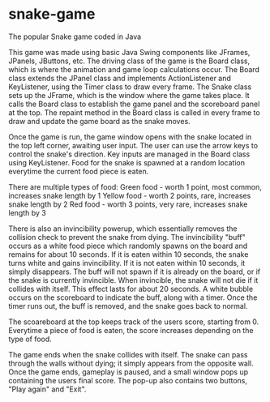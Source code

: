 # snake-game
The popular Snake game coded in Java

This game was made using basic Java Swing components like JFrames, JPanels, JButtons, etc.
The driving class of the game is the Board class, which is where the animation and game loop calculations occur.
The Board class extends the JPanel class and implements ActionListener and KeyListener, using the Timer class to draw every frame.
The Snake class sets up the JFrame, which is the window where the game takes place.
It calls the Board class to establish the game panel and the scoreboard panel at the top.
The repaint method in the Board class is called in every frame to draw and update the game board as the snake moves.

Once the game is run, the game window opens with the snake located in the top left corner, awaiting user input.
The user can use the arrow keys to control the snake's direction. Key inputs are managed in the Board class using KeyListener.
Food for the snake is spawned at a random location everytime the current food piece is eaten.

There are multiple types of food:
Green food - worth 1 point, most common, increases snake length by 1
Yellow food - worth 2 points, rare, increases snake length by 2
Red food - worth 3 points, very rare, increases snake length by 3

There is also an invincibility powerup, which essentially removes the collision check to prevent the snake from dying.
The invincibility "buff" occurs as a white food piece which randomly spawns on the board and remains for about 10 seconds.
If it is eaten within 10 seconds, the snake turns white and gains invincibility.
If it is not eaten within 10 seconds, it simply disappears.
The buff will not spawn if it is already on the board, or if the snake is currently invincible.
When invincible, the snake will not die if it collides with itself.
This effect lasts for about 20 seconds. A white bubble occurs on the scoreboard to indicate the buff, along with a timer.
Once the timer runs out, the buff is removed, and the snake goes back to normal.

The scoareboard at the top keeps track of the users score, starting from 0.
Everytime a piece of food is eaten, the score increases depending on the type of food.

The game ends when the snake collides with itself. The snake can pass through the walls without dying; it simply appears from the opposite wall.
Once the game ends, gameplay is paused, and a small window pops up containing the users final score.
The pop-up also contains two buttons, "Play again" and "Exit".
